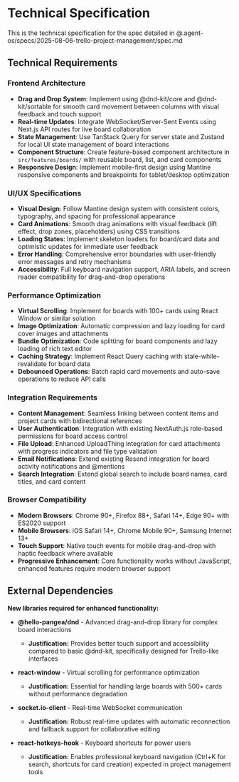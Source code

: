 # Technical Specification

This is the technical specification for the spec detailed in @.agent-os/specs/2025-08-06-trello-project-management/spec.md

## Technical Requirements

### Frontend Architecture

- **Drag and Drop System**: Implement using @dnd-kit/core and @dnd-kit/sortable for smooth card movement between columns with visual feedback and touch support
- **Real-time Updates**: Integrate WebSocket/Server-Sent Events using Next.js API routes for live board collaboration
- **State Management**: Use TanStack Query for server state and Zustand for local UI state management of board interactions
- **Component Structure**: Create feature-based component architecture in `src/features/boards/` with reusable board, list, and card components
- **Responsive Design**: Implement mobile-first design using Mantine responsive components and breakpoints for tablet/desktop optimization

### UI/UX Specifications

- **Visual Design**: Follow Mantine design system with consistent colors, typography, and spacing for professional appearance
- **Card Animations**: Smooth drag animations with visual feedback (lift effect, drop zones, placeholders) using CSS transitions
- **Loading States**: Implement skeleton loaders for board/card data and optimistic updates for immediate user feedback
- **Error Handling**: Comprehensive error boundaries with user-friendly error messages and retry mechanisms
- **Accessibility**: Full keyboard navigation support, ARIA labels, and screen reader compatibility for drag-and-drop operations

### Performance Optimization

- **Virtual Scrolling**: Implement for boards with 100+ cards using React Window or similar solution
- **Image Optimization**: Automatic compression and lazy loading for card cover images and attachments
- **Bundle Optimization**: Code splitting for board components and lazy loading of rich text editor
- **Caching Strategy**: Implement React Query caching with stale-while-revalidate for board data
- **Debounced Operations**: Batch rapid card movements and auto-save operations to reduce API calls

### Integration Requirements

- **Content Management**: Seamless linking between content items and project cards with bidirectional references
- **User Authentication**: Integration with existing NextAuth.js role-based permissions for board access control
- **File Upload**: Enhanced UploadThing integration for card attachments with progress indicators and file type validation
- **Email Notifications**: Extend existing Resend integration for board activity notifications and @mentions
- **Search Integration**: Extend global search to include board names, card titles, and card content

### Browser Compatibility

- **Modern Browsers**: Chrome 90+, Firefox 88+, Safari 14+, Edge 90+ with ES2020 support
- **Mobile Browsers**: iOS Safari 14+, Chrome Mobile 90+, Samsung Internet 13+
- **Touch Support**: Native touch events for mobile drag-and-drop with haptic feedback where available
- **Progressive Enhancement**: Core functionality works without JavaScript, enhanced features require modern browser support

## External Dependencies

**New libraries required for enhanced functionality:**

- **@hello-pangea/dnd** - Advanced drag-and-drop library for complex board interactions
  - **Justification:** Provides better touch support and accessibility compared to basic @dnd-kit, specifically designed for Trello-like interfaces

- **react-window** - Virtual scrolling for performance optimization
  - **Justification:** Essential for handling large boards with 500+ cards without performance degradation

- **socket.io-client** - Real-time WebSocket communication
  - **Justification:** Robust real-time updates with automatic reconnection and fallback support for collaborative editing

- **react-hotkeys-hook** - Keyboard shortcuts for power users
  - **Justification:** Enables professional keyboard navigation (Ctrl+K for search, shortcuts for card creation) expected in project management tools
